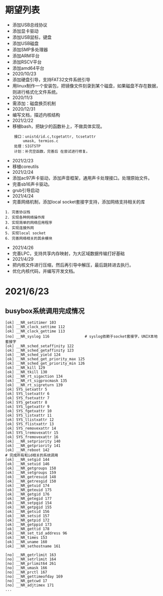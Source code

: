 # 期望列表
* 添加USB总线协议
* 添加显卡驱动
* 添加USB鼠标，键盘
* 添加USB磁盘
* 添加SMP多处理器
* 添加ARM平台
* 添加RSCV平台
* 添加amd64平台
* 2020/10/23
* 添加硬盘引导，支持FAT32文件系统引导
* 用linux制作一个安装包，把镜像文件刻录到某个磁盘，如果磁盘不存在数据，则进行格式化文件系统。
* 2020/11/3
* 需添加：磁盘换页机制
* 2020/12/31
* 编写文档，描述内核结构
* 2021/2/22
* 移植bash，把缺少的函数补上，不做具体实现。
```
    接口：unistd/id.c,tcgetattr, tcsetattr
        umask, termios.c
    处理：SIGTSTP
    计划：补充空函数，完善后 在尝试进行修复。
```
* 2021/2/23
* 移植coreutils
* 2021/2/24
* 添加ac97声卡驱动，添加声音框架，通用声卡处理接口。处理原始文件。
* 完善sb16声卡驱动。
* grub引导启动
* 2021/4/24
* 完善网络机制，添加local socket套接字支持，添加网络支持相关的库
```
1. 完善协议栈
2. 实现各种网络操作库
3. 实现简单的网络应用程序
4. 实现连接外网
5. 实现local socket
6. 完善网络相关的其余模块
```
* 2021/4/26
* 完善LPC，支持共享内存映射，为大区域数据传输打好基础
* 2021/4/29
* 把内核文件进行压缩，然后再引导中解压，最后跳转进去执行。
* 优化内核代码，并编写开发文档。

# 2021/6/23
## busybox系统调用完成情况
```
[ok] __NR_setitimer 103
[ok] __NR_clock_settime 112
[ok] __NR_clock_gettime 113
[no] __NR_syslog 116                # syslog依赖于socket套接字，UNIX本地套接字
[ok] __NR_sched_setaffinity 122
[ok] __NR_sched_getaffinity 123
[ok] __NR_sched_yield 124
[ok] __NR_sched_get_priority_max 125
[ok] __NR_sched_get_priority_min 126
[ok] __NR_kill 129
[ok] __NR_tkill 130
[ok] __NR_rt_sigaction 134
[ok] __NR_rt_sigprocmask 135
[ok] __NR_rt_sigreturn 139
[ok] SYS_setxattr 5
[ok] SYS_lsetxattr 6
[ok] SYS_fsetxattr 7
[ok] SYS_getxattr 8
[ok] SYS_lgetxattr 9
[ok] SYS_fgetxattr 10
[ok] SYS_listxattr 11
[ok] SYS_llistxattr 12
[ok] SYS_flistxattr 13
[ok] SYS_removexattr 14
[ok] SYS_lremovexattr 15
[ok] SYS_fremovexattr 16
[ok] __NR_setpriority 140
[ok] __NR_getpriority 141
[ok] __NR_reboot 142
# 完成所有和id相关的系统调用
[ok] __NR_setgid 144
[ok] __NR_setuid 146
[ok] __NR_getgroups 158
[ok] __NR_setgroups 159
[ok] __NR_getresuid 148
[ok] __NR_getresgid 150
[ok] __NR_getuid 174
[ok] __NR_geteuid 175
[ok] __NR_getgid 176
[ok] __NR_getegid 177
[ok] __NR_setpgid 154
[ok] __NR_getpgid 155
[ok] __NR_getsid 156
[ok] __NR_setsid 157
[ok] __NR_getpid 172
[ok] __NR_getppid 173
[ok] __NR_gettid 178
[ok] __NR_set_tid_address 96
[ok] __NR_times 153
[ok] __NR_uname 160
[ok] __NR_sethostname 161

[no] __NR_getrlimit 163
[no] __NR_setrlimit 164
[no] __NR_prlimit64 261
[no] __NR_umask 166
[no] __NR_prctl 167
[no] __NR_gettimeofday 169
[no] __NR_getcwd 17
[no] __NR_adjtimex 171
...
```
